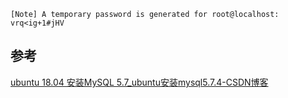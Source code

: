 ```
[Note] A temporary password is generated for root@localhost: vrq<ig+1#jHV
```


## 参考
[ubuntu 18.04 安装MySQL 5.7_ubuntu安装mysql5.7.4-CSDN博客](https://blog.csdn.net/qq_45451756/article/details/114411513)

